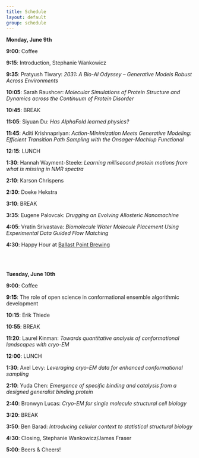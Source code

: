 ```yaml
---
title: Schedule  
layout: default  
group: schedule  
---
```

**Monday, June 9th**

**9:00**: Coffee  

**9:15**: Introduction, Stephanie Wankowicz

**9:35**: Pratyush Tiwary: *2031: A Bio-AI Odyssey – Generative Models Robust Across Environments*

**10:05**: Sarah Raushcer: *Molecular Simulations of Protein Structure and Dynamics across the Continuum of Protein Disorder*

**10:45**: BREAK

**11:05**: Siyuan Du: *Has AlphaFold learned physics?*

**11:45**: Aditi Krishnapriyan: *Action-Minimization Meets Generative Modeling: Efficient Transition Path Sampling with the Onsager-Machlup Functional*

**12:15**: LUNCH

**1:30**: Hannah Wayment-Steele: *Learning millisecond protein motions from what is missing in NMR spectra*

**2:10**: Karson Chrispens

**2:30**: Doeke Hekstra

**3:10**: BREAK

**3:35**: Eugene Palovcak: *Drugging an Evolving Allosteric Nanomachine*

**4:05**: Vratin Srivastava: *Biomolecule Water Molecule Placement Using Experimental Data Guided Flow Matching*

**4:30**: Happy Hour at [Ballast Point Brewing](https://ballastpoint.com/location/san-francisco/) 


<br>
<br>

**Tuesday, June 10th**

**9:00**: Coffee 

**9:15**: The role of open science in conformational ensemble algorithmic development

**10:15**: Erik Thiede

**10:55**: BREAK

**11:20**: Laurel Kinman: *Towards quantitative analysis of conformational landscapes with cryo-EM*

**12:00**: LUNCH

**1:30**: Axel Levy: *Leveraging cryo-EM data for enhanced conformational sampling*

**2:10**: Yuda Chen: *Emergence of specific binding and catalysis from a designed generalist binding protein*

**2:40**: Bronwyn Lucas: *Cryo-EM for single molecule structural cell biology*

**3:20**: BREAK

**3:50**: Ben Barad: *Introducing cellular context to statistical structural biology*

**4:30**: Closing, Stephanie Wankowicz/James Fraser

**5:00**: Beers & Cheers!
